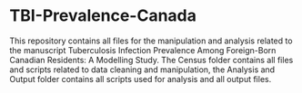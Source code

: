 # TBI-Prevalence-Canada

This repository contains all files for the manipulation and analysis related to the manuscript Tuberculosis Infection Prevalence Among Foreign-Born Canadian Residents: A Modelling Study. The Census folder contains all files and scripts related to data cleaning and manipulation, the Analysis and Output folder contains all scripts used for analysis and all output files.
